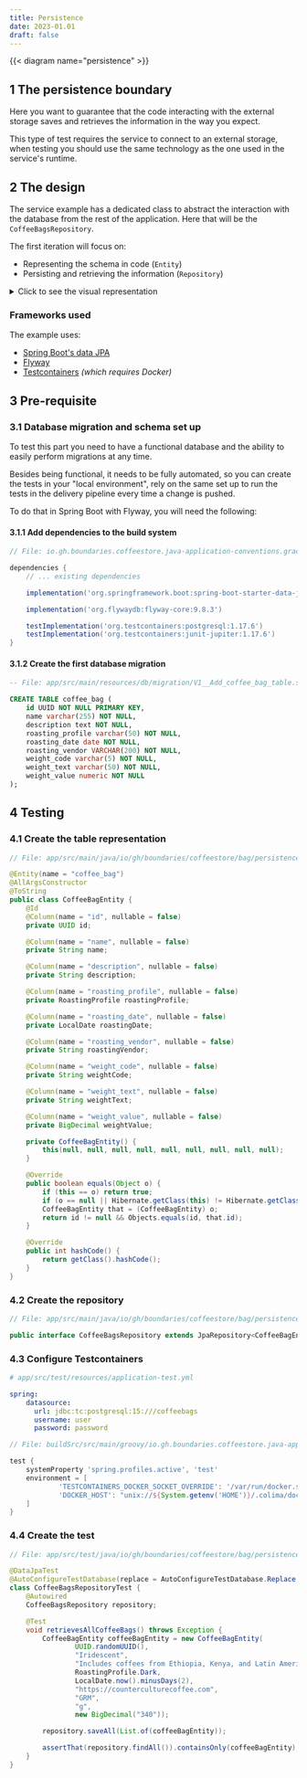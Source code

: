 ```yaml
---
title: Persistence
date: 2023-01.01
draft: false
---
```


{{< diagram name="persistence" >}}

## 1 The persistence boundary

Here you want to guarantee that the code interacting with the external storage
saves and retrieves the information in the way you expect.

This type of test requires the service to connect to an external storage, when
testing you should use the same technology as the one used in the service's
runtime.

## 2 The design

The service example has a dedicated class to abstract the interaction with the
database from the rest of the application. Here that will be the
`CoffeeBagsRepository`.

The first iteration will focus on:

- Representing the schema in code (`Entity`)
- Persisting and retrieving the information (`Repository`)

<details>
    <summary>Click to see the visual representation</summary>

<div style="text-align: center;">
    <ServiceOnePersistenceDesign />
</div>

</details>

### Frameworks used

The example uses:

- [Spring Boot's data JPA][sb_data]
- [Flyway][flyway]
- [Testcontainers][tc] _(which requires Docker)_

## 3 Pre-requisite

### 3.1 Database migration and schema set up

To test this part you need to have a functional database and the ability to
easily perform migrations at any time.

Besides being functional, it needs to be fully automated, so you can create the
tests in your "local environment", rely on the same set up to run the tests in
the delivery pipeline every time a change is pushed.

To do that in Spring Boot with Flyway, you will need the following:

#### 3.1.1 Add dependencies to the build system

```groovy
// File: io.gh.boundaries.coffeestore.java-application-conventions.gradle

dependencies {
    // ... existing dependencies

    implementation('org.springframework.boot:spring-boot-starter-data-jpa')

    implementation('org.flywaydb:flyway-core:9.8.3')

    testImplementation('org.testcontainers:postgresql:1.17.6')
    testImplementation('org.testcontainers:junit-jupiter:1.17.6')
}
```

#### 3.1.2 Create the first database migration

```sql
-- File: app/src/main/resources/db/migration/V1__Add_coffee_bag_table.sql

CREATE TABLE coffee_bag (
    id UUID NOT NULL PRIMARY KEY,
    name varchar(255) NOT NULL,
    description text NOT NULL,
    roasting_profile varchar(50) NOT NULL,
    roasting_date date NOT NULL,
    roasting_vendor VARCHAR(200) NOT NULL,
    weight_code varchar(5) NOT NULL,
    weight_text varchar(50) NOT NULL,
    weight_value numeric NOT NULL
);
```

## 4 Testing

### 4.1 Create the table representation

```java
// File: app/src/main/java/io/gh/boundaries/coffeestore/bag/persistence/CoffeeBagEntity.java

@Entity(name = "coffee_bag")
@AllArgsConstructor
@ToString
public class CoffeeBagEntity {
    @Id
    @Column(name = "id", nullable = false)
    private UUID id;

    @Column(name = "name", nullable = false)
    private String name;

    @Column(name = "description", nullable = false)
    private String description;

    @Column(name = "roasting_profile", nullable = false)
    private RoastingProfile roastingProfile;

    @Column(name = "roasting_date", nullable = false)
    private LocalDate roastingDate;

    @Column(name = "roasting_vendor", nullable = false)
    private String roastingVendor;

    @Column(name = "weight_code", nullable = false)
    private String weightCode;

    @Column(name = "weight_text", nullable = false)
    private String weightText;

    @Column(name = "weight_value", nullable = false)
    private BigDecimal weightValue;

    private CoffeeBagEntity() {
        this(null, null, null, null, null, null, null, null, null);
    }

    @Override
    public boolean equals(Object o) {
        if (this == o) return true;
        if (o == null || Hibernate.getClass(this) != Hibernate.getClass(o)) return false;
        CoffeeBagEntity that = (CoffeeBagEntity) o;
        return id != null && Objects.equals(id, that.id);
    }

    @Override
    public int hashCode() {
        return getClass().hashCode();
    }
}
```

### 4.2 Create the repository

```java
// File: app/src/main/java/io/gh/boundaries/coffeestore/bag/persistence/CoffeeBagsRepository.java

public interface CoffeeBagsRepository extends JpaRepository<CoffeeBagEntity, UUID> {}
```

### 4.3 Configure Testcontainers

```yaml
# app/src/test/resources/application-test.yml

spring:
    datasource:
      url: jdbc:tc:postgresql:15:///coffeebags
      username: user
      password: password
```

```groovy
// File: buildSrc/src/main/groovy/io.gh.boundaries.coffeestore.java-application-conventions.gradle

test {
    systemProperty 'spring.profiles.active', 'test'
    environment = [
            'TESTCONTAINERS_DOCKER_SOCKET_OVERRIDE': '/var/run/docker.sock',
            'DOCKER_HOST': "unix://${System.getenv('HOME')}/.colima/docker.sock"
    ]
}
```

### 4.4 Create the test

```java
// File: app/src/test/java/io/gh/boundaries/coffeestore/bag/persistence/CoffeeBagsRepositoryTest.java

@DataJpaTest
@AutoConfigureTestDatabase(replace = AutoConfigureTestDatabase.Replace.NONE)
class CoffeeBagsRepositoryTest {
    @Autowired
    CoffeeBagsRepository repository;

    @Test
    void retrievesAllCoffeeBags() throws Exception {
        CoffeeBagEntity coffeeBagEntity = new CoffeeBagEntity(
                UUID.randomUUID(),
                "Iridescent",
                "Includes coffees from Ethiopia, Kenya, and Latin America. It’s a  combination of some of our best, most interesting coffees, and features notes of dark chocolate and berry. Each year, we donate $1 per pound from Iridescent to fund transformative projects in coffee-producing countries through our Seeds fund—a program that awards grants to producer-driven sustainability projects. Because good work, good cheer, and great coffee is more than just a winter theme.",
                RoastingProfile.Dark,
                LocalDate.now().minusDays(2),
                "https://counterculturecoffee.com",
                "GRM",
                "g",
                new BigDecimal("340"));

        repository.saveAll(List.of(coffeeBagEntity));

        assertThat(repository.findAll()).containsOnly(coffeeBagEntity);
    }
}
```

[sb_data]: https://docs.spring.io/spring-boot/docs/2.7.7/reference/html/data.html#data
[flyway]: https://flywaydb.org
[tc]: https://www.testcontainers.org

